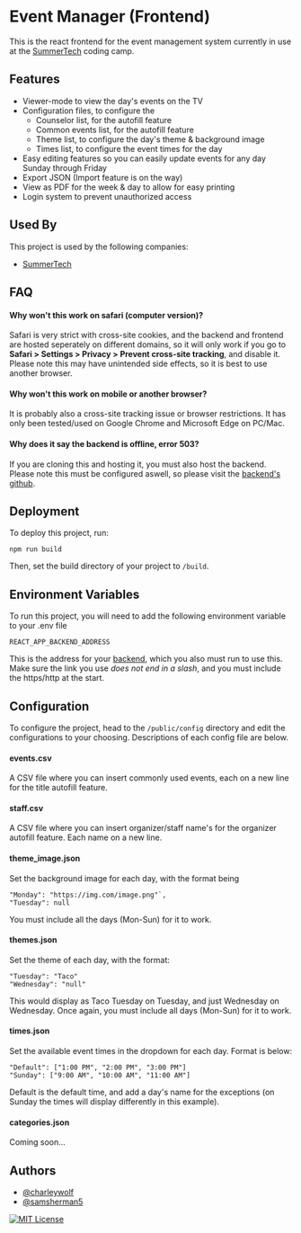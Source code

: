 # Event Manager (Frontend)

This is the react frontend for the event management system currently in use at the [SummerTech](https://summertech.net/) coding camp.
## Features

- Viewer-mode to view the day's events on the TV
- Configuration files, to configure the
  - Counselor list, for the autofill feature
  - Common events list, for the autofill feature
  - Theme list, to configure the day's theme & background image
  - Times list, to configure the event times for the day
- Easy editing features so you can easily update events for any day Sunday through Friday
- Export JSON (Import feature is on the way)
- View as PDF for the week & day to allow for easy printing
- Login system to prevent unauthorized access


## Used By

This project is used by the following companies:

- [SummerTech](https://summertech.net)


## FAQ

#### Why won't this work on safari (computer version)?

Safari is very strict with cross-site cookies, and the backend and frontend are hosted seperately on different domains, so it will only work if you go to **Safari > Settings > Privacy > Prevent cross-site tracking**, and disable it. Please note this may have unintended side effects, so it is best to use another browser.

#### Why won't this work on mobile or another browser?

It is probably also a cross-site tracking issue or browser restrictions. It has only been tested/used on Google Chrome and Microsoft Edge on PC/Mac.

#### Why does it say the backend is offline, error 503?

If you are cloning this and hosting it, you must also host the backend. Please note this must be configured aswell, so please visit the [backend's github](https://github.com/charleywolf/event-manager-backend).

## Deployment

To deploy this project, run:

`npm run build`

Then, set the build directory of your project to `/build`.
## Environment Variables

To run this project, you will need to add the following environment variable to your .env file

`REACT_APP_BACKEND_ADDRESS`

This is the address for your [backend](https://github.com/charleywolf/event-manager-backend), which you also must run to use this. Make sure the link you use *does not end in a slash*, and you must include the https/http at the start.

## Configuration

To configure the project, head to the `/public/config` directory and edit the configurations to your choosing. Descriptions of each config file are below.

#### events.csv

A CSV file where you can insert commonly used events, each on a new line for the title autofill feature.

#### staff.csv

A CSV file where you can insert organizer/staff name's for the organizer autofill feature. Each name on a new line.

#### theme_image.json

Set the background image for each day, with the format being

```
"Monday": "https://img.com/image.png"`,
"Tuesday": null
```

You must include all the days (Mon-Sun) for it to work.

#### themes.json

Set the theme of each day, with the format:

```
"Tuesday": "Taco"
"Wednesday": "null"
```

This would display as Taco Tuesday on Tuesday, and just Wednesday on Wednesday. Once again, you must include all days (Mon-Sun) for it to work.

#### times.json

Set the available event times in the dropdown for each day. Format is below:

```
"Default": ["1:00 PM", "2:00 PM", "3:00 PM"]
"Sunday": ["9:00 AM", "10:00 AM", "11:00 AM"]
```

Default is the default time, and add a day's name for the exceptions (on Sunday the times will display differently in this example).

#### categories.json

Coming soon...
## Authors

 - [@charleywolf](https://github.com/charleywolf)
 - [@samsherman5](https://github.com/samsherman5)

[![MIT License](https://img.shields.io/badge/License-MIT-green.svg)](https://choosealicense.com/licenses/mit/)
